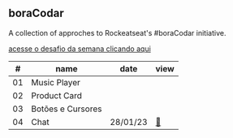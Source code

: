 ## boraCodar

A collection of approches to Rockeatseat's #boraCodar initiative.

[acesse o desafio da semana clicando aqui](https://boracodar.dev)

<table>
        <thead>
            <tr>
                <th>#</th>
                <th>name</th>
                <th>date</th>
                <th>view</th>
            </tr>
        </thead>
        <tbody>
            <tr>
                <td>01</td>
                <td>Music Player</td>
                <td></td>
                <td></td>
            </tr>
            <tr>
                <td>02</td>
                <td>Product Card</td>
                <td></td>
                <td></a></td>
            </tr>
            <tr>
                <td>03</td>
                <td>Botões e Cursores</td>
                <td></td>
                <td><a href="#003"></a></td>
            </tr>
             <tr>
                <td>04</td>
                <td>Chat</td>
                <td>28/01/23</td>
                <td><a href="#004">🔗</a></td>
            </tr>
        </tbody>
    </table>
